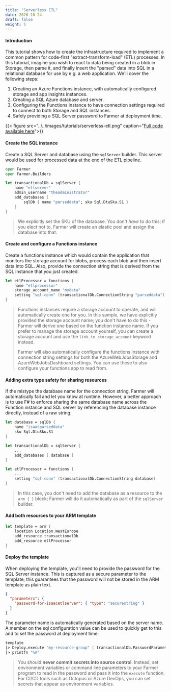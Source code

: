 ```yaml
---
title: "Serverless ETL"
date: 2020-10-24
draft: false
weight: 5
---
```


#### Introduction
This tutorial shows how to create the infrastructure required to implement a common pattern for code-first "extract-transform-load" (ETL) processes. In this tutorial, imagine you wish to react to data being created in a blob in Storage, then parse it, and finally insert the "parsed" data into SQL in a relational database for use by e.g. a web application. We'll cover the following steps:

1. Creating an Azure Functions instance, with automatically configured storage and app insights instances.
1. Creating a SQL Azure database and server.
1. Configuring the Functions instance to have connection settings required to connect to both Storage and SQL instances.
1. Safely providing a SQL Server password to Farmer at deployment time.

{{< figure src="../../images/tutorials/serverless-etl.png" caption="[Full code available here](https://github.com/CompositionalIT/farmer/blob/master/samples/scripts/tutorials/serverless-etl.fsx)">}}

#### Create the SQL instance
Create a SQL Server and database using the `sqlServer` builder. This server would be used for processed data at the end of the ETL pipeline.

```fsharp
open Farmer
open Farmer.Builders

let transactionalDb = sqlServer {
    name "etlserver"
    admin_username "theadministrator"
    add_databases [
        sqlDb { name "parseddata"; sku Sql.DtuSku.S1 }
    ]
}
```

> We explicitly set the SKU of the database. You don't *have* to do this; if you elect not to, Farmer will create an elastic pool and assign the database into that.

#### Create and configure a Functions instance
Create a functions instance which would contain the application that monitors the storage account for blobs, process each blob and then insert data into SQL. Also, provide the connection string that is derived from the SQL instance that you just created.

```fsharp
let etlProcessor = functions {
    name "etlprocessor"
    storage_account_name "mydata"
    setting "sql-conn" (transactionalDb.ConnectionString "parseddata")
}
```

> Functions instances require a storage account to operate, and will automatically create one for you. In this sample, we have explicitly provided the storage account name; you don't have to do this - Farmer will derive one based on the function instance name. If you prefer to manage the storage account yourself, you can create a storage account and use the `link_to_storage_account` keyword instead.
>
> Farmer will also automatically configure the functions instance with connection string settings for both the AzureWebJobsStorage and AzureWebJobsDashboard settings. You can use these to also configure your functions app to read from.

#### Adding extra type safety for sharing resources

If the mistype the database name for the connection string, Farmer will automatically fail and let you know at runtime. However, a better approach is to use F# to enforce sharing the same database name across the Function instance and SQL server by referencing the database instance directly, instead of a raw string:

```fsharp
let database = sqlDb {
    name "isaacparseddata"
    sku Sql.DtuSku.S1
}

let transactionalDb = sqlServer {
    ...
    add_databases [ database ]
}

let etlProcessor = functions {
    ...
    setting "sql-conn" (transactionalDb.ConnectionString database)
}
```

> In this case, you don't need to add the database as a resource to the `arm { }` block; Farmer will do it automatically as part of the `sqlServer` builder.

#### Add both resources to your ARM template

```fsharp
let template = arm {
    location Location.WestEurope
    add_resource transactionalDb
    add_resource etlProcessor
}
```

#### Deploy the template
When deploying the template, you'll need to provide the password for the SQL Server instance. This is captured as a secure parameter to the template; this guarantees that the password will not be stored in the ARM template as plain text.

```json
{
  "parameters": {
    "password-for-isaacetlserver": { "type": "securestring" }
  }
}
```

The parameter name is automatically generated based on the server name. A member on the sql configuration value can be used to quickly get to this and to set the password at deployment time:

```fsharp
template
|> Deploy.execute "my-resource-group" [ transactionalDb.PasswordParameter, "SQL PASSWORD GOES HERE" ]
|> printfn "%A"
```

> You should **never commit secrets into source control**. Instead, set environment variables or command line parameters to your Farmer program to read in the password and pass it into the `execute` function. For CI/CD tools such as Octopus or Azure DevOps, you can set secrets that appear as environment variables.
